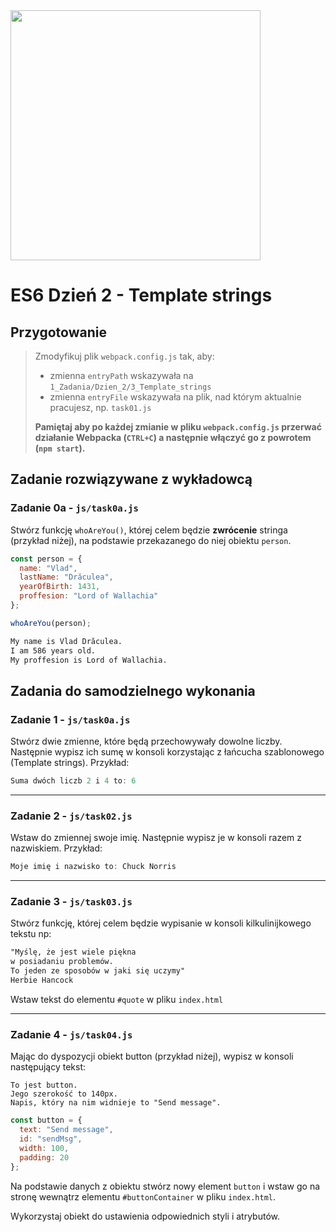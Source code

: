 <img src="http://coderslab.pl/img/coderslab-logo.png" width="400"/>

# ES6 Dzień 2 - Template strings

## Przygotowanie
> Zmodyfikuj plik `webpack.config.js` tak, aby:
> - zmienna `entryPath` wskazywała na `1_Zadania/Dzien_2/3_Template_strings`
> - zmienna `entryFile` wskazywała na plik, nad którym aktualnie pracujesz, np. `task01.js`
>
> **Pamiętaj aby po każdej zmianie w pliku `webpack.config.js` przerwać działanie Webpacka (`CTRL+C`) a następnie włączyć go z powrotem (`npm start`).**


## Zadanie rozwiązywane z wykładowcą

### Zadanie 0a - `js/task0a.js`

Stwórz funkcję ```whoAreYou()```, której celem będzie **zwrócenie**  stringa (przykład niżej), na podstawie przekazanego do niej obiektu ```person```.


```JavaScript
const person = {
  name: "Vlad",
  lastName: "Drăculea",
  yearOfBirth: 1431,
  proffesion: "Lord of Wallachia"
};

whoAreYou(person);
```

```HTML
My name is Vlad Drăculea.
I am 586 years old.
My proffesion is Lord of Wallachia.
```


## Zadania do samodzielnego wykonania

### Zadanie 1 - `js/task0a.js`

Stwórz dwie zmienne, które będą przechowywały dowolne liczby. Następnie wypisz ich sumę w konsoli korzystając z łańcucha szablonowego (Template strings).
Przykład:
```JavaScript
Suma dwóch liczb 2 i 4 to: 6
```

---

### Zadanie 2 - `js/task02.js`

Wstaw do zmiennej swoje imię. Następnie wypisz je w konsoli razem z nazwiskiem. Przykład:

```JavaScript
Moje imię i nazwisko to: Chuck Norris
```

---

### Zadanie 3 - `js/task03.js`

Stwórz funkcję, której celem będzie wypisanie w konsoli kilkulinijkowego tekstu np:

```HTML
"Myślę, że jest wiele piękna
w posiadaniu problemów.
To jeden ze sposobów w jaki się uczymy"
Herbie Hancock
```

Wstaw tekst do elementu `#quote` w pliku `index.html`

---

### Zadanie 4 - `js/task04.js`

Mając do dyspozycji obiekt button (przykład niżej), wypisz w konsoli następujący tekst:

```plain
To jest button.
Jego szerokość to 140px.
Napis, który na nim widnieje to "Send message".
```

```JavaScript
const button = {
  text: "Send message",
  id: "sendMsg",
  width: 100,
  padding: 20
};
```

Na podstawie danych z obiektu stwórz nowy element ```button``` i wstaw go na stronę 
wewnątrz elementu `#buttonContainer` w pliku `index.html`.

Wykorzystaj obiekt do ustawienia odpowiednich styli i atrybutów.
